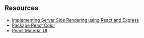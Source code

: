 
## Resources

- [Implementing Server Side Rendering using React and Express](https://dev.to/achhapolia10/implementing-server-side-rendering-using-react-and-express-22nh)
- [Package React Color](https://casesandberg.github.io/react-color/)
- [React Material UI](https://material-ui.com/)